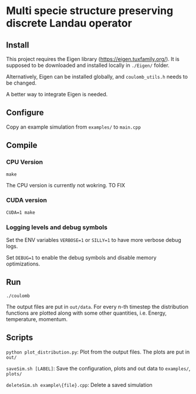 # Multi specie structure preserving discrete Landau operator

## Install

This project requires the Eigen library (https://eigen.tuxfamily.org/). It is supposed to be downloaded and installed locally in `./Eigen/` folder.

Alternatively, Eigen can be installed globally, and `coulomb_utils.h` needs to be changed.

A better way to integrate Eigen is needed.

## Configure

Copy an example simulation from `examples/` to `main.cpp`

## Compile

### CPU Version

`make`

The CPU version is currently not wokring. TO FIX

### CUDA version

`CUDA=1 make`

### Logging levels and debug symbols

Set the ENV variables `VERBOSE=1` or `SILLY=1` to have more verbose debug logs.

Set `DEBUG=1` to enable the debug symbols and disable memory optimizations.

## Run

`./coulomb`

The output files are put in `out/data`. For every n-th timestep the distribution functions are plotted along with some other quantities, i.e. Energy, temperature, momentum.

## Scripts

`python plot_distribution.py`: Plot from the output files. The plots are put in `out/`

`saveSim.sh [LABEL]`: Save the configuration, plots and out data to `examples/`, `plots/`

`deleteSim.sh example\{file}.cpp`: Delete a saved simulation






